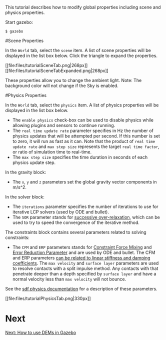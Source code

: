 This tutorial describes how to modify global properties including scene and physics properties.

Start gazebo:

~~~
$ gazebo
~~~

#Scene Properties

In the `World` tab, select the `scene` item. A list of scene properties will be displayed in the list box below. Click the triangle to expand the properties.

[[file:files/tutorialSceneTab.png|268px]]
[[file:files/tutorialSceneTabExpanded.png|268px]]

These properties allow you to change the ambient light. Note: The background color will not change if the Sky is enabled.


#Physics Properties


In the `World` tab, select the `physics` item. A list of physics properties will be displayed in the list box below.

* The `enable physics` check-box can be used to disable physics while allowing plugins and sensors to continue running.
* The `real time update rate` parameter specifies in Hz the number of physics updates that will be attempted per second. If this number is set to zero, it will run as fast as it can. Note that the product of `real time update rate` and `max step size` represents the target `real time factor`, or ratio of simulation time to real-time.
* The `max step size` specifies the time duration in seconds of each physics update step.

In the gravity block:

* The `x`, `y` and `z` parameters set the global gravity vector components in m/s^2.

In the solver block:

* The `iterations` parameter specifies the number of iterations to use for iterative LCP solvers (used by ODE and bullet).
* The `SOR` parameter stands for [successive over-relaxation](http://en.wikipedia.org/wiki/Successive_over-relaxation), which can be used to try to speed the convergence of the iterative method.

The constraints block contains several parameters related to solving constraints:

* The `CFM` and `ERP` parameters stands for [Constraint Force Mixing](http://ode-wiki.org/wiki/index.php?title=Manual:\_Concepts#Constraint_Force_Mixing_.28CFM.29) and [Error Reduction Parameter](http://ode-wiki.org/wiki/index.php?title=Manual:\_Concepts#Joint_error_and_the_Error_Reduction_Parameter_.28ERP.29) and are used by ODE and bullet. The CFM and ERP parameters [can be related to linear stiffness and damping coefficients](http://ode-wiki.org/wiki/index.php?title=Manual:\_Concepts#How_To_Use_ERP_and_CFM). The `max velocity` and `surface layer` parameters are used to resolve contacts with a split impulse method. Any contacts with that penetrate deeper than a depth specified by `surface layer` and have a normal velocity less than `max velocity` will not bounce.

See the [sdf physics documentation](http://osrf-distributions.s3.amazonaws.com/sdformat/api/dev.html#physics12) for a description of these parameters.

[[file:files/tutorialPhysicsTab.png|330px]]

# Next

[Next: How to use DEMs in Gazebo](http://gazebosim.org/tutorials/?tut=dem)
